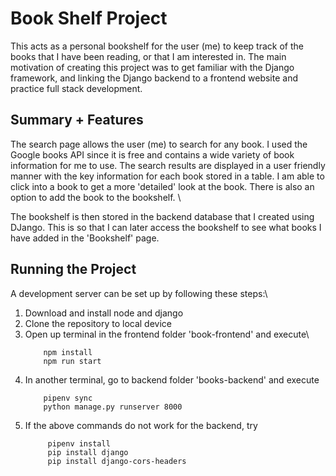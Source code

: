 # Book Shelf Project
This acts as a personal bookshelf for the user (me) to keep track of the books that I have been reading, or that I am interested in. The main motivation of creating this project was to get familiar with the Django framework, and linking the Django backend to a frontend website and practice full stack development.

## Summary + Features
The search page allows the user (me) to search for any book. I used the Google books API since it is free and contains a wide variety of book information for me to use. The search results are displayed in a user friendly manner with the key information for each book stored in a table. I am able to click into a book to get a more 'detailed' look at the book. There is also an option to add the book to the bookshelf. \

The bookshelf is then stored in the backend database that I created using DJango. This is so that I can later access the bookshelf to see what books I have added in the 'Bookshelf' page.

## Running the Project
A development server can be set up by following these steps:\
1. Download and install node and django
2. Clone the repository to local device
3. Open up terminal in the frontend folder 'book-frontend' and execute\
    ```
        npm install
        npm run start
    ```
4. In another terminal, go to backend folder 'books-backend' and execute
    ```
        pipenv sync
        python manage.py runserver 8000
    ```
5. If the above commands do not work for the backend, try
   ```
        pipenv install
        pip install django
        pip install django-cors-headers
